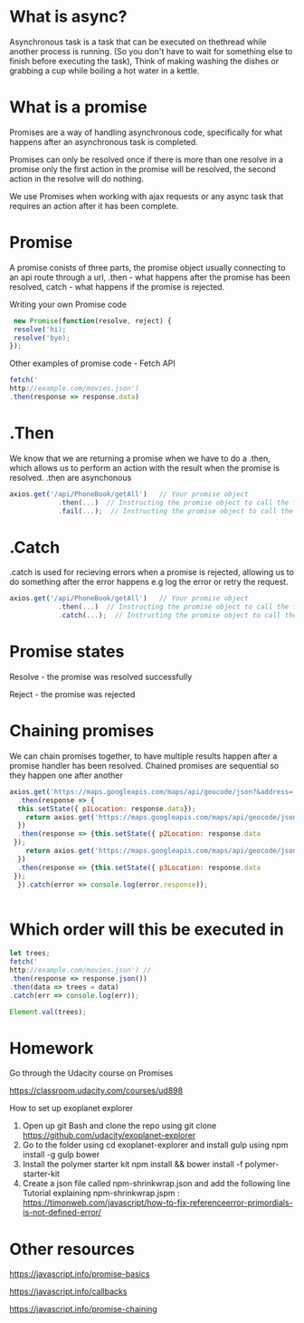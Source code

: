
# What is async?

Asynchronous task is a task that can be executed on thethread while another process is running. (So you don't have to wait for something else to finish before executing the task),
Think of making washing the dishes or grabbing a cup while boiling a hot water in a kettle.


# What is a promise

Promises are a way of handling asynchronous code, specifically for what happens after an asynchronous task is completed.

Promises can only be resolved once if there is more than one resolve in a promise only the first action in the promise will be resolved, the second action in the resolve will do nothing.

We use Promises when working with ajax requests or any async task that requires an action after it has been complete.

# Promise 

A promise conists of three parts, the promise object usually connecting to an api route through a url, .then - what happens after the promise has been resolved, catch - what happens if the promise is rejected.

Writing your own Promise code
```js
 new Promise(function(resolve, reject) {
 resolve('hi);
 resolve('bye);
});
```

Other examples of promise code - Fetch API
```js
fetch('
http://example.com/movies.json') 
.then(response => response.data) 
```

# .Then
We know that we are returning a promise when we have to do a .then, which allows us to perform an action with the result when the promise is resolved. .then are asynchonous

```js
axios.get('/api/PhoneBook/getAll')   // Your promise object
            .then(...)  // Instructing the promise object to call the function in the brackets once it completes successfully
            .fail(...);  // Instructing the promise object to call the function in the brackets if it fails
```

# .Catch
.catch is used for recieving errors when a promise is rejected, allowing us to do something after the error happens e.g log the error or retry the request. 

```js
axios.get('/api/PhoneBook/getAll')   // Your promise object
            .then(...)  // Instructing the promise object to call the function in the brackets once it completes successfully
            .catch(...);  // Instructing the promise object to call the function in the brackets if it fails
```

# Promise states

Resolve - the promise was resolved successfully

Reject - the promise was rejected

# Chaining promises

We can chain promises together, to have multiple results happen after a promise handler has been resolved. Chained promises are sequential so they happen one after another

```js
axios.get('https://maps.googleapis.com/maps/api/geocode/json?&address=' + this.props.p1)
  .then(response => {
  this.setState({ p1Location: response.data});
    return axios.get('https://maps.googleapis.com/maps/api/geocode/json?&address=' + this.props.p2);
  })
  .then(response => {this.setState({ p2Location: response.data
 });
    return axios.get('https://maps.googleapis.com/maps/api/geocode/json?&address=' + this.props.p3);
  })
  .then(response => {this.setState({ p3Location: response.data
 });
  }).catch(error => console.log(error.response));
  
  ```
  
 # Which order will this be executed in
 
 ```js
let trees;
fetch('
http://example.com/movies.json') //  
.then(response => response.json())  
.then(data => trees = data)
.catch(err => console.log(err));

Element.val(trees);
 ```

# Homework 

Go through the Udacity course on Promises 

https://classroom.udacity.com/courses/ud898

How to set up exoplanet explorer 

1. Open up git Bash and clone the repo using git clone https://github.com/udacity/exoplanet-explorer
2. Go to the folder using cd exoplanet-explorer and install gulp using npm install -g gulp bower
3. Install the polymer starter kit npm install && bower install -f polymer-starter-kit
4. Create a json file called npm-shrinkwrap.json and add the following line
Tutorial explaining npm-shrinkwrap.jspm : https://timonweb.com/javascript/how-to-fix-referenceerror-primordials-is-not-defined-error/

# Other resources

https://javascript.info/promise-basics

https://javascript.info/callbacks

https://javascript.info/promise-chaining
